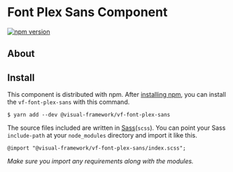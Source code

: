 # Font Plex Sans Component

[![npm version](https://badge.fury.io/js/%40visual-framework%2Fvf-font-plex-sans.svg)](https://badge.fury.io/js/%40visual-framework%2Fvf-font-plex-sans)

## About

## Install

This component is distributed with npm. After [installing npm](https://www.npmjs.com/get-npm), you can install the `vf-font-plex-sans` with this command.

```
$ yarn add --dev @visual-framework/vf-font-plex-sans
```

The source files included are written in [Sass](http://sass-lang.com)(`scss`). You can point your Sass `include-path` at your `node_modules` directory and import it like this.

```
@import "@visual-framework/vf-font-plex-sans/index.scss";
```

_Make sure you import any requirements along with the modules._
